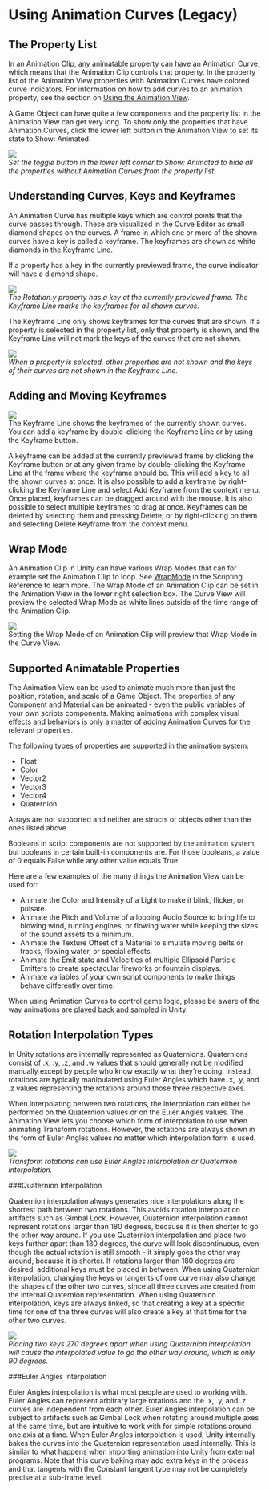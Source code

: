 Using Animation Curves (Legacy)
===============================


The Property List
-----------------


In an <span class=keyword>Animation Clip</span>, any animatable property can have an <span class=keyword>Animation Curve</span>, which means that the Animation Clip controls that property. In the property list of the <span class=keyword>Animation View</span> properties with <span class=keyword>Animation Curves</span> have colored curve indicators. For information on how to add curves to an animation property, see the section on [Using the Animation View](animeditor-usinganimationeditor.html).

A <span class=keyword>Game Object</span> can have quite a few components and the property list in the <span class=keyword>Animation View</span> can get very long. To show only the properties that have <span class=keyword>Animation Curves</span>, click the lower left button in the <span class=keyword>Animation View</span> to set its state to <span class=menu>Show: Animated</span>.

![](http://docwiki.hq.unity3d.com/uploads/Main/AnimationEditorShowAnimatedPP.png)  
_Set the toggle button in the lower left corner to <span class=menu>Show: Animated</span> to hide all the properties without <span class=keyword>Animation Curves</span> from the property list._


Understanding Curves, Keys and Keyframes
----------------------------------------


An <span class=keyword>Animation Curve</span> has multiple <span class=keyword>keys</span> which are control points that the curve passes through. These are visualized in the <span class=keyword>Curve Editor</span> as small diamond shapes on the curves. A frame in which one or more of the shown curves have a <span class=keyword>key</span> is called a <span class=keyword>keyframe</span>. The <span class=keyword>keyframes</span> are shown as white diamonds in the <span class=menu>Keyframe Line</span>.

If a property has a <span class=keyword>key</span> in the currently previewed frame, the curve indicator will have a diamond shape.

![](http://docwiki.hq.unity3d.com/uploads/Main/AnimationEditorDetailPP.png)  
_The <span class=menu>Rotation.y</span> property has a <span class=keyword>key</span> at the currently previewed frame. The <span class=menu>Keyframe Line</span> marks the <span class=keyword>keyframes</span> for all shown curves._

The <span class=menu>Keyframe Line</span> only shows keyframes for the curves that are shown. If a property is selected in the property list, only that property is shown, and the <span class=menu>Keyframe Line</span> will not mark the keys of the curves that are not shown.

![](http://docwiki.hq.unity3d.com/uploads/Main/AnimationEditorSimpleSingleCurve.png)  
_When a property is selected, other properties are not shown and the keys of their curves are not shown in the <span class=menu>Keyframe Line</span>._


Adding and Moving Keyframes
---------------------------


![](http://docwiki.hq.unity3d.com/uploads/Main/AnimationEditorKeyframeLine.png)  
The <span class=menu>Keyframe Line</span> shows the <span class=keyword>keyframes</span> of the currently shown curves. You can add a <span class=keyword>keyframe</span> by double-clicking the <span class=menu>Keyframe Line</span> or by using the <span class=menu>Keyframe button</span>.

A <span class=keyword>keyframe</span> can be added at the currently previewed frame by clicking the <span class=menu>Keyframe button</span> or at any given frame by double-clicking the <span class=menu>Keyframe Line</span> at the frame where the <span class=keyword>keyframe</span> should be. This will add a <span class=keyword>key</span> to all the shown curves at once. It is also possible to add a <span class=keyword>keyframe</span> by right-clicking the <span class=menu>Keyframe Line</span> and select <span class=menu>Add Keyframe</span> from the context menu. Once placed, <span class=keyword>keyframes</span> can be dragged around with the mouse. It is also possible to select multiple <span class=keyword>keyframes</span> to drag at once. <span class=keyword>Keyframes</span> can be deleted by selecting them and pressing <span class=menu>Delete</span>, or by right-clicking on them and selecting <span class=menu>Delete Keyframe</span> from the context menu.


Wrap Mode
---------


An <span class=keyword>Animation Clip</span> in Unity can have various <span class=keyword>Wrap Modes</span> that can for example set the Animation Clip to loop. See [WrapMode](scriptref:wrapmode.html.html) in the Scripting Reference to learn more. The Wrap Mode of an Animation Clip can be set in the <span class=keyword>Animation View</span> in the lower right selection box. The <span class=menu>Curve View</span> will preview the selected <span class=keyword>Wrap Mode</span> as white lines outside of the time range of the Animation Clip.

![](http://docwiki.hq.unity3d.com/uploads/Main/AnimationEditorWrapmode.png)  
Setting the <span class=keyword>Wrap Mode</span> of an <span class=keyword>Animation Clip</span> will preview that Wrap Mode in the <span class=menu>Curve View</span>.


Supported Animatable Properties
-------------------------------


The <span class=keyword>Animation View</span> can be used to animate much more than just the position, rotation, and scale of a <span class=keyword>Game Object</span>. The properties of any <span class=keyword>Component</span> and <span class=keyword>Material</span> can be animated - even the public variables of your own scripts components. Making animations with complex visual effects and behaviors is only a matter of adding <span class=keyword>Animation Curves</span> for the relevant properties.

The following types of properties are supported in the animation system:

* Float
* Color
* Vector2
* Vector3
* Vector4
* Quaternion

Arrays are not supported and neither are structs or objects other than the ones listed above. 

Booleans in script components are not supported by the animation system, but booleans in certain built-in components are. For those booleans, a value of <span class=menu>0</span> equals <span class=menu>False</span> while any other value equals <span class=menu>True</span>.

Here are a few examples of the many things the <span class=keyword>Animation View</span> can be used for:

* Animate the <span class=component>Color</span> and <span class=component>Intensity</span> of a <span class=component>Light</span> to make it blink, flicker, or pulsate.
* Animate the <span class=component>Pitch</span> and <span class=component>Volume</span> of a looping <span class=component>Audio Source</span> to bring life to blowing wind, running engines, or flowing water while keeping the sizes of the sound assets to a minimum.
* Animate the <span class=component>Texture Offset</span> of a <span class=component>Material</span> to simulate moving belts or tracks, flowing water, or special effects.
* Animate the <span class=component>Emit</span> state and <span class=component>Velocities</span> of multiple <span class=component>Ellipsoid Particle Emitters</span> to create spectacular fireworks or fountain displays.
* Animate variables of your own script components to make things behave differently over time.

When using <span class=keyword>Animation Curves</span> to control game logic, please be aware of the way animations are [played back and sampled](animationscripting#playback.html) in Unity.


Rotation Interpolation Types
----------------------------


In Unity rotations are internally represented as <span class=component>Quaternions</span>. Quaternions consist of <span class=component>.x</span>, <span class=component>.y</span>, <span class=component>.z</span>, and <span class=component>.w</span> values that should generally not be modified manually except by people who know exactly what they're doing. Instead, rotations are typically manipulated using <span class=component>Euler Angles</span> which have <span class=component>.x</span>, <span class=component>.y</span>, and <span class=component>.z</span> values representing the rotations around those three respective axes.

When interpolating between two rotations, the interpolation can either be performed on the <span class=component>Quaternion</span> values or on the <span class=component>Euler Angles</span> values. The <span class=keyword>Animation View</span> lets you choose which form of interpolation to use when animating <span class=component>Transform</span> rotations. However, the rotations are always shown in the form of <span class=component>Euler Angles</span> values no matter which interpolation form is used.

![](http://docwiki.hq.unity3d.com/uploads/Main/AnimationEditorQuaternionInterpolationMenu.png)  
_Transform rotations can use <span class=component>Euler Angles</span> interpolation or <span class=component>Quaternion</span> interpolation._

###Quaternion Interpolation

Quaternion interpolation always generates nice interpolations along the shortest path between two rotations. This avoids rotation interpolation artifacts such as Gimbal Lock. However, Quaternion interpolation cannot represent rotations larger than 180 degrees, because it is then shorter to go the other way around. If you use Quaternion interpolation and place two keys further apart than 180 degrees, the curve will look discontinuous, even though the actual rotation is still smooth - it simply goes the other way around, because it is shorter. If rotations larger than 180 degrees are desired, additional keys must be placed in between. When using Quaternion interpolation, changing the keys or tangents of one curve may also change the shapes of the other two curves, since all three curves are created from the internal Quaternion representation. When using Quaternion interpolation, keys are always linked, so that creating a key at a specific time for one of the three curves will also create a key at that time for the other two curves.

![](http://docwiki.hq.unity3d.com/uploads/Main/AnimationEditorQuaternionInterpolation.png)  
_Placing two keys 270 degrees apart when using Quaternion interpolation will cause the interpolated value to go the other way around, which is only 90 degrees._

###Euler Angles Interpolation

Euler Angles interpolation is what most people are used to working with. Euler Angles can represent arbitrary large rotations and the <span class=component>.x</span>, <span class=component>.y</span>, and <span class=component>.z</span> curves are independent from each other. Euler Angles interpolation can be subject to artifacts such as Gimbal Lock when rotating around multiple axes at the same time, but are intuitive to work with for simple rotations around one axis at a time. When Euler Angles interpolation is used, Unity internally bakes the curves into the Quaternion representation used internally. This is similar to what happens when importing animation into Unity from external programs. Note that this curve baking may add extra keys in the process and that tangents with the <span class=menu>Constant</span> tangent type may not be completely precise at a sub-frame level.
